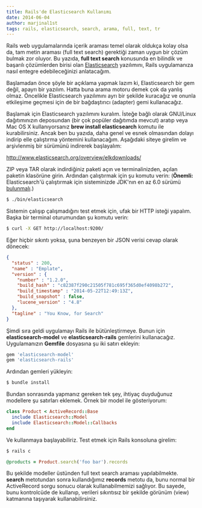 ```yaml
---
title: Rails'de Elasticsearch Kullanımı
date: 2014-06-04
author: marjinal1st
tags: rails, elasticsearch, search, arama, full, text, tr
---
```


Rails web uygulamalarında içerik araması temel olarak oldukça kolay olsa da, tam metin araması (full text search) gerektiği zaman uygun bir çözüm bulmak zor oluyor. Bu yazıda, **full text search** konusunda en bilindik ve başarılı çözümlerden birisi olan [Elasticsearch](http://www.elasticsearch.org/) yazılımını, Rails uygulamanıza nasıl entegre edebileceğinizi anlatacağım.

Başlamadan önce şöyle bir açıklama yapmak lazım ki, Elasticsearch bir gem değil, apayrı bir yazılım. Hatta buna arama motoru demek çok da yanlış olmaz. Öncelikle Elasticsearch yazılımını ayrı bir şekilde kuracağız ve onunla etkileşime geçmesi için de bir bağdaştırıcı (adapter) gemi kullanacağız.

Başlamak için Elasticsearch yazılımını kuralım. İsteğe bağlı olarak GNU/Linux dağıtımınızın deposundan (bir çok popüler dağıtımda mevcut) aratıp veya Mac OS X kullanıyorsanız **brew install elasticsearch** komutu ile kurabilirsiniz. Ancak ben bu yazıda, daha genel ve esnek olmasından dolayı indirip elle çalıştırma yöntemini kullanacağım. Aşağıdaki siteye girelim ve arşivlenmiş bir sürümünü indirerek başlayalım:

http://www.elasticsearch.org/overview/elkdownloads/

ZIP veya TAR olarak indirdiğiniz paketi açın ve terminalinizden, açılan paketin klasörüne girin. Ardından çalıştırmak için şu komutu verin: (**Önemli:** Elasticsearch'ü çalıştırmak için sisteminizde JDK'nın en az 6.0 sürümü [bulunmalı](http://www.elasticsearch.org/guide/en/elasticsearch/hadoop/current/requirements.html#requirements-jdk).)

```bash
$ ./bin/elasticsearch
```

Sistemin çalışıp çalışmadığını test etmek için, ufak bir HTTP isteği yapalım. Başka bir terminal oturumundan şu komutu verin:

```bash
$ curl -X GET http://localhost:9200/
```

Eğer hiçbir sıkıntı yoksa, şuna benzeyen bir JSON verisi cevap olarak dönecek:

```json
{
  "status" : 200,
  "name" : "Emplate",
  "version" : {
    "number" : "1.2.0",
    "build_hash" : "c82387f290c21505f781c695f365d0ef4098b272",
    "build_timestamp" : "2014-05-22T12:49:13Z",
    "build_snapshot" : false,
    "lucene_version" : "4.8"
  },
  "tagline" : "You Know, for Search"
}
```

Şimdi sıra geldi uygulamayı Rails ile bütünleştirmeye. Bunun için **elasticsearch-model** ve **elasticsearch-rails** gemlerini kullanacağız. Uygulamanızın **Gemfile** dosyasına şu iki satırı ekleyin:

```ruby
gem 'elasticsearch-model'
gem 'elasticsearch-rails'
```

Ardından gemleri yükleyin:

```bash
$ bundle install
```

Bundan sonrasında yapmanız gereken tek şey, ihtiyaç duyduğunuz modellere şu satırları eklemek. Örnek bir model ile gösteriyorum:

```ruby
class Product < ActiveRecord::Base
  include Elasticsearch::Model
  include Elasticsearch::Model::Callbacks
end
```

Ve kullanmaya başlayabiliriz. Test etmek için Rails konsoluna girelim:

```bash
$ rails c
```

```ruby
@products = Product.search('foo bar').records
```

Bu şekilde modeller üstünden full text search araması yapılabilmekte. **search** metotundan sonra kullandığımız **records** metotu da, bunu normal bir ActiveRecord sorgu sonucu olarak kullanabilmemizi sağlıyor. Bu sayede, bunu kontrolcüde de kullanıp, verileri sıkıntısız bir şekilde görünüm (view) katmanına taşıyarak kullanabilirsiniz.
